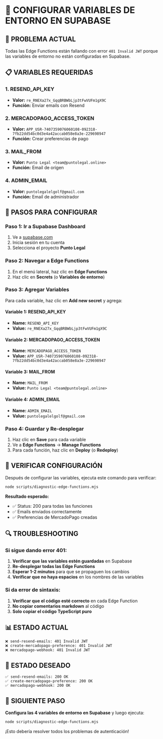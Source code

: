 # 🔧 CONFIGURAR VARIABLES DE ENTORNO EN SUPABASE

## 🚨 PROBLEMA ACTUAL
Todas las Edge Functions están fallando con error `401 Invalid JWT` porque las variables de entorno no están configuradas en Supabase.

## 📋 VARIABLES REQUERIDAS

### 1. **RESEND_API_KEY**
- **Valor:** `re_RNEXa27x_GqqBRBWbLjp3tFwVUFm1gX9C`
- **Función:** Enviar emails con Resend

### 2. **MERCADOPAGO_ACCESS_TOKEN**
- **Valor:** `APP_USR-7407359076060108-092318-7fb22dd54bc0d3e4a42accab058e8a3e-229698947`
- **Función:** Crear preferencias de pago

### 3. **MAIL_FROM**
- **Valor:** `Punto Legal <team@puntolegal.online>`
- **Función:** Email de origen

### 4. **ADMIN_EMAIL**
- **Valor:** `puntolegalelgolf@gmail.com`
- **Función:** Email de administrador

## 🎯 PASOS PARA CONFIGURAR

### **Paso 1: Ir a Supabase Dashboard**
1. Ve a [supabase.com](https://supabase.com)
2. Inicia sesión en tu cuenta
3. Selecciona el proyecto **Punto Legal**

### **Paso 2: Navegar a Edge Functions**
1. En el menú lateral, haz clic en **Edge Functions**
2. Haz clic en **Secrets** (o **Variables de entorno**)

### **Paso 3: Agregar Variables**
Para cada variable, haz clic en **Add new secret** y agrega:

#### **Variable 1: RESEND_API_KEY**
- **Name:** `RESEND_API_KEY`
- **Value:** `re_RNEXa27x_GqqBRBWbLjp3tFwVUFm1gX9C`

#### **Variable 2: MERCADOPAGO_ACCESS_TOKEN**
- **Name:** `MERCADOPAGO_ACCESS_TOKEN`
- **Value:** `APP_USR-7407359076060108-092318-7fb22dd54bc0d3e4a42accab058e8a3e-229698947`

#### **Variable 3: MAIL_FROM**
- **Name:** `MAIL_FROM`
- **Value:** `Punto Legal <team@puntolegal.online>`

#### **Variable 4: ADMIN_EMAIL**
- **Name:** `ADMIN_EMAIL`
- **Value:** `puntolegalelgolf@gmail.com`

### **Paso 4: Guardar y Re-desplegar**
1. Haz clic en **Save** para cada variable
2. Ve a **Edge Functions** → **Manage Functions**
3. Para cada función, haz clic en **Deploy** (o **Redeploy**)

## 🧪 VERIFICAR CONFIGURACIÓN

Después de configurar las variables, ejecuta este comando para verificar:

```bash
node scripts/diagnostic-edge-functions.mjs
```

**Resultado esperado:**
- ✅ Status: 200 para todas las funciones
- ✅ Emails enviados correctamente
- ✅ Preferencias de MercadoPago creadas

## 🔍 TROUBLESHOOTING

### **Si sigue dando error 401:**
1. **Verificar que las variables estén guardadas** en Supabase
2. **Re-desplegar todas las Edge Functions**
3. **Esperar 1-2 minutos** para que se propaguen los cambios
4. **Verificar que no haya espacios** en los nombres de las variables

### **Si da error de sintaxis:**
1. **Verificar que el código esté correcto** en cada Edge Function
2. **No copiar comentarios markdown** al código
3. **Solo copiar el código TypeScript puro**

## 📊 ESTADO ACTUAL

```
❌ send-resend-emails: 401 Invalid JWT
❌ create-mercadopago-preference: 401 Invalid JWT  
❌ mercadopago-webhook: 401 Invalid JWT
```

## 🎯 ESTADO DESEADO

```
✅ send-resend-emails: 200 OK
✅ create-mercadopago-preference: 200 OK
✅ mercadopago-webhook: 200 OK
```

## 🚀 SIGUIENTE PASO

**Configura las 4 variables de entorno en Supabase** y luego ejecuta:

```bash
node scripts/diagnostic-edge-functions.mjs
```

¡Esto debería resolver todos los problemas de autenticación!
